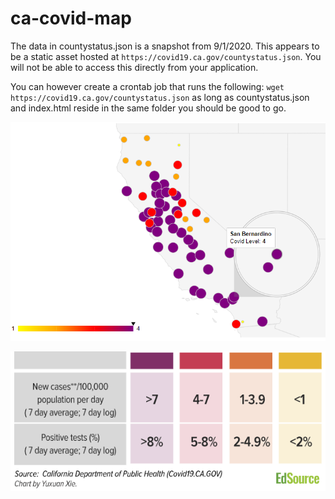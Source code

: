 # ca-covid-map
The data in countystatus.json is a snapshot from 9/1/2020.  This appears to be a static asset hosted at `https://covid19.ca.gov/countystatus.json`.  You will not be able to access this directly from your application.

You can however create a crontab job that runs the following:  `wget https://covid19.ca.gov/countystatus.json` as long as countystatus.json and index.html reside in the same folder you should be good to go.

![ca-covid-map application screenshot](https://github.com/Paul-Hoke/ca-covid-map/blob/master/ca-covid-map-screenshot.PNG "Screenshot")

![ca-covid-map rates](https://github.com/Paul-Hoke/ca-covid-map/blob/master/ca-covid-map-rates.PNG "rates table")
